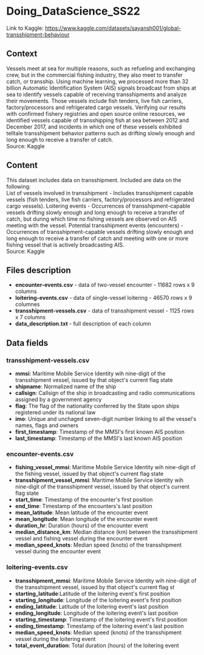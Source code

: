 # Doing_DataScience_SS22
Link to Kaggle: https://www.kaggle.com/datasets/sayansh001/global-transshipment-behaviour
## Context
Vessels meet at sea for multiple reasons, such as refueling and exchanging crew, but in the commercial fishing industry, they also meet to transfer catch, or transship. Using machine learning, we processed more than 32 billion Automatic Identification System (AIS) signals broadcast from ships at sea to identify vessels capable of receiving transshipments and analyze their movements. Those vessels include fish tenders, live fish carriers, factory/processors and refrigerated cargo vessels. Verifying our results with confirmed fishery registries and open source online resources, we identified vessels capable of transshipping fish at sea between 2012 and December 2017, and incidents in which one of these vessels exhibited telltale transshipment behavior patterns such as drifting slowly enough and long enough to receive a transfer of catch.<br>
Source: Kaggle
## Content
This dataset includes data on transshipment. Included are data on the following:<br>
List of vessels involved in transshipment - Includes transshipment capable vessels (fish tenders, live fish carriers, factory/processors and refrigerated cargo vessels).
Loitering events - Occurrences of transshipment-capable vessels drifting slowly enough and long enough to receive a transfer of catch, but during which time no fishing vessels are observed on AIS meeting with the vessel.
Potential transshipment events (encounters) - Occurrences of transshipment-capable vessels drifting slowly enough and long enough to receive a transfer of catch and meeting with one or more fishing vessel that is actively broadcasting AIS. <br>
Source: Kaggle
## Files description
* **encounter-events.csv**     - data of two-vessel encounter - 11682 rows x 9 columns
* **loitering-events.csv**     - data of single-vessel loitering - 46570 rows x 9 columnes
* **transshipment-vessels.csv** - data of transshipment vessel - 1125 rows x 7 columns 
* **data_description.txt**     - full description of each column
## Data fields
### transshipment-vessels.csv
* **mmsi**: Maritime Mobile Service Identity wih nine-digit of the transshipment vessel, issued by that object's current flag state
* **shipname**: Normalized name of the ship
* **callsign**: Callsign of the ship in broadcasting and radio communications assigned by a government agency
* **flag**: The flag of the nationality conferred by the State upon ships registered under its national law
* **imo**:  Unique and unchaged seven-digit number linking to all the vessel's names, flags and owners
* **first_timestamp**: Timestamp of the MMSI's first known AIS position
* **last_timestamp**: Timestamp of the MMSI's last known AIS position

### encounter-events.csv
* **fishing_vessel_mmsi**: Maritime Mobile Service Identity wih nine-digit of the fishing vessel, issued by that object's current flag state
* **transshipment_vessel_mmsi**: Maritime Mobile Service Identity wih nine-digit of the transshipment vessel, issued by that object's current flag state
* **start_time**: Timestamp of the encounter's first position
* **end_time**: Timestamp of the encounters's last position
* **mean_latitude**: Mean latitude of the encounter event
* **mean_longitude**: Mean longitude of the encounter event
* **duration_hr**: Duration (hours) of the encounter event
* **median_distance_km**: Median distance (km) between the transshipment vessel and fishing vessel during the encounter event
* **median_speed_knots**: Median speed (knots) of the transshipment vessel during the encounter event

### loitering-events.csv
* **transshipment_mmsi**: Maritime Mobile Service Identity wih nine-digit of the transshipment vessel, issued by that object's current flag st
* **starting_latitude**:Latitude of the loitering event's first position
* **starting_longitude**: Longitude of the loitering event's first position
* **ending_latitude**: Latitude of the loitering event's last position
* **ending_longitude**: Longitude of the loitering event's last position
* **starting_timestamp**: Timestamp of the loitering event's first position
* **ending_timestamp**: Timestamp of the loitering event's last position
* **median_speed_knots**: Median speed (knots) of the transshipment vessel during the loitering event
* **total_event_duration**: Total duration (hours) of the loitering event





